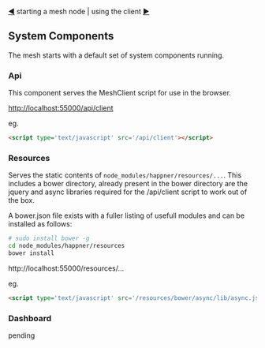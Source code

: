 [&#9664;](starting.md) starting a mesh node | using the client [&#9654;](client.md)

## System Components

The mesh starts with a default set of system components running.

### Api

This component serves the MeshClient script for use in the browser.

[http://localhost:55000/api/client](http://localhost:55000/api/client)

eg.

```html
<script type='text/javascript' src='/api/client'></script>
```

### Resources

Serves the static contents of `node_modules/happner/resources/...`. This includes a bower directory, already present in the bower directory are the jquery and async libraries required for the /api/client script to work out of the box.

A bower.json file exists with a fuller listing of usefull modules and can be installed as follows: 

```bash
# sudo install bower -g
cd node_modules/happner/resources
bower install
```

http://localhost:55000/resources/...

eg.

```html
<script type='text/javascript' src='/resources/bower/async/lib/async.js'></script>
```


### Dashboard



pending